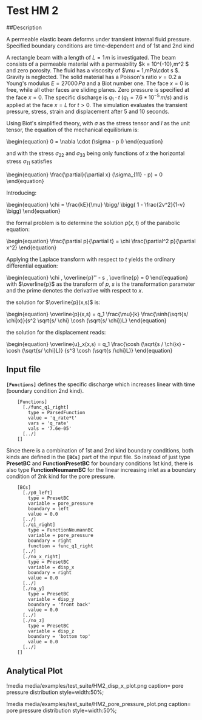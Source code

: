 # Test HM 2

##Description

A permeable elastic beam deforms under transient internal fluid pressure. Specified boundary conditions are time-dependent and of 1st and 2nd kind

A rectangle beam with a length of $L = 1\,m$ is investigated. The beam consists of a permeable material with a permeability $k = 10^{-10}\,m^2 $ and zero porosity. The fluid has a viscosity of $\mu = 1\,mPa\cdot s $. Gravity is neglected. The solid material has a Poisson's ratio $v = 0.2$ a Young's modulus $E = 27000\,Pa$ and a Biot number one.
The face $x = 0$ is free, while all other faces are sliding planes. Zero pressure is specified at the face $x = 0$. The specific discharge is $q_1 \cdot t$ ($q_1 = 7.6 * 10^{-5}\, m/s$) and is applied at the face $x = L$ for $t>0$.
The simulation evaluates the transient pressure, stress, strain and displacement after 5 and 10 seconds.

Using Biot's simplified theory, with $\sigma$ as the stress tensor and $I$ as the unit tensor, the equation of the mechanical equilibrium is:

\begin{equation}
0 = \nabla \cdot (\sigma - p I)
\end{equation}

and with the stress $\sigma_{22}$ and $\sigma_{33}$ being only functions of $x$ the horizontal stress $\sigma_{11}$ satisfies

\begin{equation}
\frac{\partial}{\partial x} (\sigma_{11} - p) = 0
\end{equation}

Introducing:

\begin{equation}
\chi = \frac{kE}{\mu} \bigg/ \bigg( 1 - \frac{2v^2}{1-v} \bigg)
\end{equation}

the formal problem is to determine the solution $p(x,t)$ of the parabolic equation:

\begin{equation}
\frac{\partial p}{\partial t} = \chi \frac{\partial^2 p}{\partial x^2}
\end{equation}

Applying the Laplace transform with respect to $t$ yields the ordinary differential equation:

\begin{equation}
\chi \, \overline{p}'' - s \, \overline{p} = 0
\end{equation}
with $\overline{p}$ as the transform of $p$, $s$ is the transformation parameter and the prime denotes the derivative with respect to $x$.

the solution for $\overline{p}(x,s)$ is:

\begin{equation}
\overline{p}(x,s) = q_1 \frac{\mu}{k} \frac{\sinh(\sqrt{s/ \chi}x)}{s^2 \sqrt{s/ \chi} \cosh (\sqrt{s/ \chi})L}
\end{equation}

the solution for the displacement reads:

\begin{equation}
\overline{u}_x(x,s) = q_1 \frac{\cosh (\sqrt{s / \chi}x) - \cosh (\sqrt{s/ \chi}L)} {s^3 \cosh (\sqrt{s /\chi}L)}
\end{equation}

## Input file

**`[Functions]`** defines the specific discharge which increases linear with time (boundary condition 2nd kind).

```
    [Functions]
      [./func_q1_right]
        type = ParsedFunction
        value = 'q_rate*t'
        vars = 'q_rate'
        vals = '7.6e-05'
      [../]
    []
```

Since there is a combination of 1st and 2nd kind boundary conditions, both kinds are defined in the **`[BCs]`** part of the input file. So instead of just type **PresetBC** and **FunctionPresetBC** for boundary conditions 1st kind, there is also type **FunctionNeumannBC** for the linear increasing inlet as a boundary condition of 2nk kind for the pore pressure.

```
    [BCs]
      [./p0_left]
        type = PresetBC
        variable = pore_pressure
        boundary = left
        value = 0.0
      [../]
      [./q1_right]
        type = FunctionNeumannBC
        variable = pore_pressure
        boundary = right
        function = func_q1_right
      [../]
      [./no_x_right]
        type = PresetBC
        variable = disp_x
        boundary = right
        value = 0.0
      [../]
      [./no_y]
        type = PresetBC
        variable = disp_y
        boundary = 'front back'
        value = 0.0
      [../]
      [./no_z]
        type = PresetBC
        variable = disp_z
        boundary = 'bottom top'
        value = 0.0
      [../]
    []
```

## Analytical Plot

!media media/examples/test_suite/HM2_disp_x_plot.png
       caption= pore pressure distribution
       style=width:50%;

!media media/examples/test_suite/HM2_pore_pressure_plot.png
       caption= pore pressure distribution
       style=width:50%;
